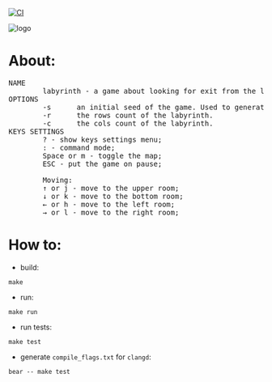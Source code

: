 [![CI](https://github.com/vladimir-popov/laby/actions/workflows/ci.yaml/badge.svg)](https://github.com/vladimir-popov/laby/actions/workflows/ci.yaml)

![logo](logo.png)

# About:
<pre>
NAME
        labyrinth - a game about looking for exit from the labyrinth.
OPTIONS
        -s      an initial seed of the game. Used to generate levels.
        -r      the rows count of the labyrinth.
        -c      the cols count of the labyrinth.
KEYS SETTINGS
        ? - show keys settings menu;
        : - command mode;
        Space or m - toggle the map;
        ESC - put the game on pause;

        Moving:
        ↑ or j - move to the upper room;
        ↓ or k - move to the bottom room;
        ← or h - move to the left room;
        → or l - move to the right room;
</pre>

# How to:

 * build:

```
make
```

 * run:
```
make run
```

 * run tests:
```
make test
```

 * generate `compile_flags.txt` for `clangd`:
```
bear -- make test
```

